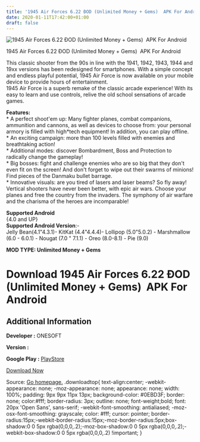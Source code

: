 ```yaml
---
title: '1945 Air Forces 6.22 ÐOD (Unlimited Money + Gems)  APK For Android'
date: 2020-01-11T17:42:00+01:00
draft: false
---
```


![1945 Air Forces 6.22 ÐOD (Unlimited Money + Gems)  APK For Android](https://i0.wp.com/apkhome.net/wp-content/uploads/2020/01/1945-Air-Forces-6.22-ÐOD-Unlimited-Money-Gems.png "1945 Air Forces 6.22 ÐOD (Unlimited Money + Gems)  APK For Android")

  

1945 Air Forces 6.22 ÐOD (Unlimited Money + Gems)  APK For Android

This classic shooter from the 90s in line with the 1941, 1942, 1943, 1944 and 19xx versions has been redesigned for smartphones. With a simple concept and endless playful potential, 1945 Air Force is now available on your mobile device to provide hours of entertainment.  
1945 Air Force is a superb remake of the classic arcade experience! With its easy to learn and use controls, relive the old school sensations of arcade games.

**Features:**  
\* A perfect shoot'em up: Many fighter planes, combat companions, ammunition and cannons, as well as devices to choose from: your personal armory is filled with high\*tech equipment! In addition, you can play offline.  
\* An exciting campaign: more than 100 levels filled with enemies and breathtaking action!  
\* Additional modes: discover Bombardment, Boss and Protection to radically change the gameplay!  
\* Big bosses: fight and challenge enemies who are so big that they don't even fit on the screen! And don't forget to wipe out their swarms of minions! Find pieces of the Danmaku bullet barrage.  
\* Innovative visuals: are you tired of lasers and laser beams? So fly away! Vertical shooters have never been better, with epic air wars. Choose your planes and free the country from the invaders. The symphony of air warfare and the charisma of the heroes are incomparable!

**Supported Android**  
{4.0 and UP}  
**Supported Android Version**:-  
Jelly Bean(4.1"4.3.1)- KitKat (4.4"4.4.4)- Lollipop (5.0"5.0.2) - Marshmallow (6.0 - 6.0.1) - Nougat (7.0 " 7.1.1) - Oreo (8.0-8.1) - Pie (9.0)

**MOD TYPE: Unlimited Money + Gems**

Download 1945 Air Forces 6.22 ÐOD (Unlimited Money + Gems)  APK For Android
=============================================================================

Additional Information
----------------------

**Developer :** ONESOFT

**Version :**

**Google Play :** [PlayStore](https://play.google.com/store/apps/details?id=com.os.airforce)

  

[Download Now](https://store4app.co/post/1945-air-forces-6-22-od-unlimited-money-gems-apk-for-android_1578760332)

  
Source: [Go homepage.](https://store4app.co/post/1945-air-forces-6-22-od-unlimited-money-gems-apk-for-android_1578760332) .downloadtop{ text-align:center; -webkit-appearance: none; -moz-appearance: none; appearance: none; width: 100%; padding: 9px 9px 11px 13px; background-color: #0EBD3F; border: none; color:#fff; border-radius: 3px; outline: none; font-weight;bold; font: 20px 'Open Sans', sans-serif; -webkit-font-smoothing: antialiased; -moz-osx-font-smoothing: grayscale; color: #fff; cursor: pointer; border-radius:15px;-webkit-border-radius:15px;-moz-border-radius:5px;box-shadow:0 0 5px rgba(0,0,0,.2);-moz-box-shadow:0 0 5px rgba(0,0,0,.2);-webkit-box-shadow:0 0 5px rgba(0,0,0,.2) !important; }